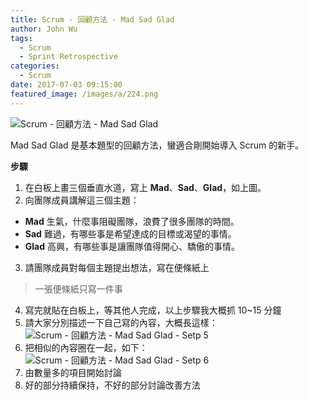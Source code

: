 ```yaml
---
title: Scrum - 回顧方法 - Mad Sad Glad
author: John Wu
tags:
  - Scrum
  - Sprint Retrospective
categories:
  - Scrum
date: 2017-07-03 09:15:00
featured_image: /images/a/224.png
---
```

![Scrum - 回顧方法 - Mad Sad Glad](/images/a/224.png)

Mad Sad Glad 是基本題型的回顧方法，蠻適合剛開始導入 Scrum 的新手。  

<!-- more -->

**步驟**

1. 在白板上畫三個垂直水道，寫上 **Mad**、**Sad**、**Glad**，如上圖。  
2. 向團隊成員講解這三個主題：
 * **Mad** 生氣，什麼事阻礙團隊，浪費了很多團隊的時間。  
 * **Sad** 難過，有哪些事是希望達成的目標或渴望的事情。  
 * **Glad** 高興，有哪些事是讓團隊值得開心、驕傲的事情。  
3. 請團隊成員對每個主題提出想法，寫在便條紙上  
 > 一張便條紙只寫一件事  
4. 寫完就貼在白板上，等其他人完成，以上步驟我大概抓 10~15 分鐘  
5. 請大家分別描述一下自己寫的內容，大概長這樣： 
![Scrum - 回顧方法 - Mad Sad Glad - Setp 5](/images/a/225.png)
6. 把相似的內容圈在一起，如下：  
![Scrum - 回顧方法 - Mad Sad Glad - Setp 6](/images/a/226.png)
7. 由數量多的項目開始討論  
8. 好的部分持續保持，不好的部分討論改善方法  